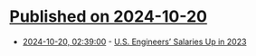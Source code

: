 # [Published on 2024-10-20](index.md)

* [2024-10-20, 02:39:00](https://soylentnews.org/article.pl?sid=24/10/18/2244217&from=rss) - [U.S. Engineers’ Salaries Up in 2023](https://soylentnews.org/article.pl?sid=24/10/18/2244217&from=rss)
